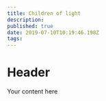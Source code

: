 ```yaml
---
title: Children of light
description: 
published: true
date: 2019-07-10T10:19:46.198Z
tags: 
---
```


# Header

Your content here